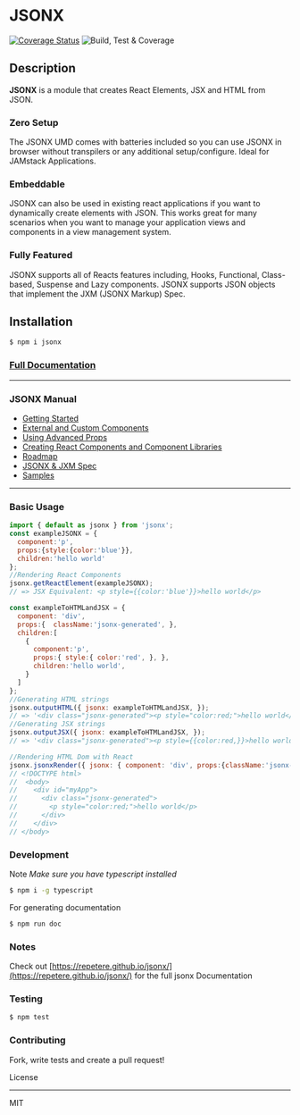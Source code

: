 # JSONX

[![Coverage Status](https://coveralls.io/repos/github/repetere/jsonx/badge.svg?branch=master)](https://coveralls.io/github/repetere/jsonx?branch=master) ![Build, Test & Coverage](https://github.com/repetere/jsonx/workflows/Build,%20Test%20&%20Coverage/badge.svg)

## Description

**JSONX** is a module that creates React Elements, JSX and HTML from JSON.

### Zero Setup

The JSONX UMD comes with batteries included so you can use JSONX in browser without transpilers or any additional setup/configure. Ideal for JAMstack Applications.

### Embeddable

JSONX can also be used in existing react applications if you want to dynamically create elements with JSON. This works great for many scenarios when you want to manage your application views and components in a view management system.

### Fully Featured

JSONX supports all of Reacts features including, Hooks, Functional, Class-based, Suspense and Lazy components. JSONX supports JSON objects that implement the JXM (JSONX Markup) Spec.


## Installation

```sh
$ npm i jsonx
```

### [Full Documentation](https://repetere.github.io/jsonx/)


<link id="viewx-style-style-0" rel="stylesheet" type="text/css" href="https://unpkg.com/highlight.js@9.18.1/styles/darkula.css">

---
### JSONX Manual
 - [Getting Started](https://repetere.github.io/jsonx/manual/getting-started/index.html)
 - [External and Custom Components](https://repetere.github.io/jsonx/manual/using-external-and-custom-components/index.html)
 - [Using Advanced Props](https://repetere.github.io/jsonx/manual/using-advanced-props/index.html)
 - [Creating React Components and Component Libraries](https://repetere.github.io/jsonx/manual/creating-react-components-and-component-libraries/index.html)
 - [Roadmap](https://repetere.github.io/jsonx/manual/roadmap/index.html)
 - [JSONX & JXM Spec](https://repetere.github.io/jsonx/manual/spec/index.html)
 - [Samples](https://repetere.github.io/jsonx/manual/samples/index.html)
---

### Basic Usage
```javascript
import { default as jsonx } from 'jsonx';
const exampleJSONX = {
  component:'p',
  props:{style:{color:'blue'}},
  children:'hello world'
};
//Rendering React Components
jsonx.getReactElement(exampleJSONX);
// => JSX Equivalent: <p style={{color:'blue'}}>hello world</p>

const exampleToHTMLandJSX = {
  component: 'div',
  props:{  className:'jsonx-generated', },
  children:[
    {  
      component:'p',
      props:{ style:{ color:'red', }, },
      children:'hello world',
    }
  ]
};
//Generating HTML strings
jsonx.outputHTML({ jsonx: exampleToHTMLandJSX, });
// => '<div class="jsonx-generated"><p style="color:red;">hello world</p></div>'
//Generating JSX strings
jsonx.outputJSX({ jsonx: exampleToHTMLandJSX, });
// => '<div class="jsonx-generated"><p style={{color:red,}}>hello world</p></div>'

//Rendering HTML Dom with React
jsonx.jsonxRender({ jsonx: { component: 'div', props:{className:'jsonx-generated',children:[{ component:'p',props:{style:{color:'red'}}, children:'hello world' }]}}, querySelector:'#myApp', });
// <!DOCTYPE html>
//  <body>
//    <div id="myApp">
//      <div class="jsonx-generated">
//        <p style="color:red;">hello world</p>
//      </div>
//    </div>
// </body>
```

### Development

Note *Make sure you have typescript installed*

```sh
$ npm i -g typescript 
```

For generating documentation

```sh
$ npm run doc
```

### Notes

Check out [https://repetere.github.io/jsonx/](https://repetere.github.io/jsonx/) for the full jsonx Documentation

### Testing

```sh
$ npm test
```

### Contributing

Fork, write tests and create a pull request!

License

----

MIT